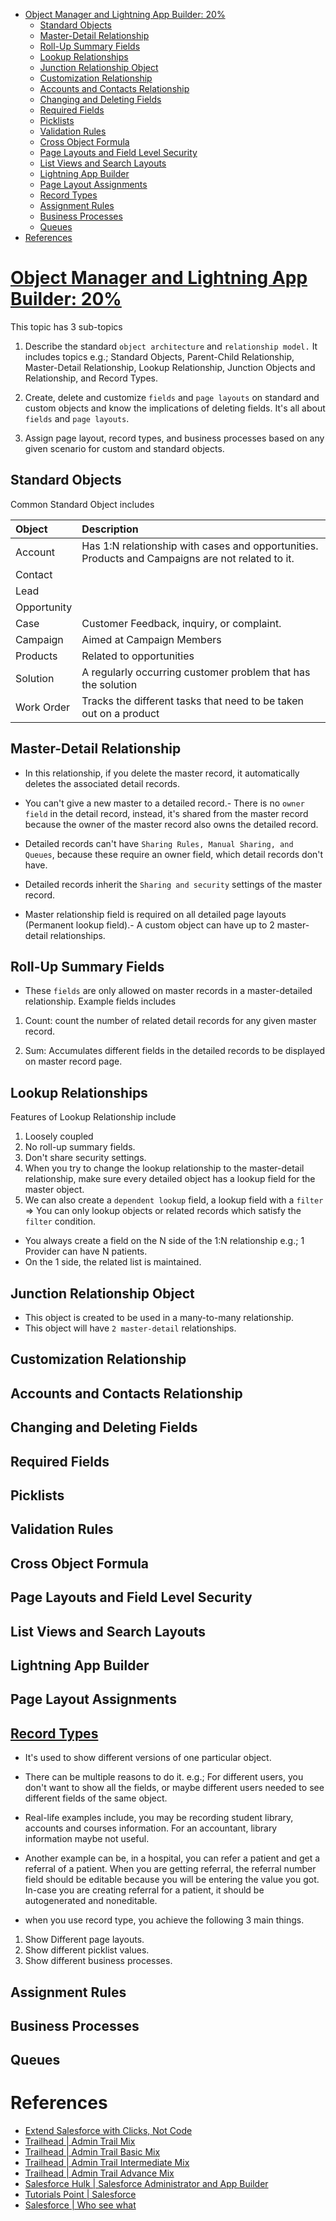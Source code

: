 - [Object Manager and Lightning App Builder: 20%](#object-manager-and-lightning-app-builder-20)
  - [Standard Objects](#standard-objects)
  - [Master-Detail Relationship](#master-detail-relationship)
  - [Roll-Up Summary Fields](#roll-up-summary-fields)
  - [Lookup Relationships](#lookup-relationships)
  - [Junction Relationship Object](#junction-relationship-object)
  - [Customization Relationship](#customization-relationship)
  - [Accounts and Contacts Relationship](#accounts-and-contacts-relationship)
  - [Changing and Deleting Fields](#changing-and-deleting-fields)
  - [Required Fields](#required-fields)
  - [Picklists](#picklists)
  - [Validation Rules](#validation-rules)
  - [Cross Object Formula](#cross-object-formula)
  - [Page Layouts and Field Level Security](#page-layouts-and-field-level-security)
  - [List Views and Search Layouts](#list-views-and-search-layouts)
  - [Lightning App Builder](#lightning-app-builder)
  - [Page Layout Assignments](#page-layout-assignments)
  - [Record Types](#record-types)
  - [Assignment Rules](#assignment-rules)
  - [Business Processes](#business-processes)
  - [Queues](#queues)
- [References](#references)

# [Object Manager and Lightning App Builder: 20%](https://www.youtube.com/playlist?list=PL8O9iwxpgTOIX5bsk7Lg5HNIPfunN5hdQ)

This topic has 3 sub-topics

1. Describe the standard `object architecture` and `relationship model.` It includes topics e.g.; Standard Objects, Parent-Child Relationship, Master-Detail Relationship, Lookup Relationship, Junction Objects and Relationship, and Record Types.

2. Create, delete and customize `fields` and `page layouts` on standard and custom objects and know the implications of deleting fields. It's all about `fields` and `page layouts`.

3. Assign page layout, record types, and business processes based on any given scenario for custom and standard objects.

## Standard Objects

Common Standard Object includes

| Object      | Description                                                                                      |
| :---------- | :----------------------------------------------------------------------------------------------- |
| Account     | Has 1:N relationship with cases and opportunities. Products and Campaigns are not related to it. |
| Contact     |                                                                                                  |
| Lead        |                                                                                                  |
| Opportunity |                                                                                                  |
| Case        | Customer Feedback, inquiry, or complaint.                                                        |
| Campaign    | Aimed at Campaign Members                                                                        |
| Products    | Related to opportunities                                                                         |
| Solution    | A regularly occurring customer problem that has the solution                                     |
| Work Order  | Tracks the different tasks that need to be taken out on a product                                |


## Master-Detail Relationship

- In this relationship, if you delete the master record, it automatically deletes the associated detail records.
  
- You can't give a new master to a detailed record.- There is no `owner field` in the detail record, instead, it's shared from the master record because the owner of the master record also owns the detailed record.

- Detailed records can't have `Sharing Rules, Manual Sharing, and Queues`, because these require an owner field, which detail records don't have.
  
- Detailed records inherit the `Sharing and security` settings of the master record.
  
- Master relationship field is required on all detailed page layouts (Permanent lookup field).- A custom object can have up to 2 master-detail relationships.

## Roll-Up Summary Fields

- These `fields` are only allowed on master records in a master-detailed relationship. Example fields includes
  
1. Count: count the number of related detail records for any given master record.

2. Sum: Accumulates different fields in the detailed records to be displayed on master record page.

## Lookup Relationships

Features of Lookup Relationship include

1. Loosely coupled
2. No roll-up summary fields.
3. Don't share security settings.
4. When you try to change the lookup relationship to the master-detail relationship, make sure every detailed object has a lookup field for the master object.
5. We can also create a `dependent lookup` field, a lookup field with a `filter` => You can only lookup objects or related records which satisfy the `filter` condition. 

- You always create a field on the N side of the 1:N relationship e.g.; 1 Provider can have N patients.
- On the 1 side, the related list is maintained.

## Junction Relationship Object

- This object is created to be used in a many-to-many relationship.
- This object will have `2 master-detail` relationships.

## Customization Relationship

## Accounts and Contacts Relationship

## Changing and Deleting Fields

## Required Fields

## Picklists

## Validation Rules

## Cross Object Formula

## Page Layouts and Field Level Security

## List Views and Search Layouts

## Lightning App Builder

## Page Layout Assignments

## [Record Types](https://www.youtube.com/watch?v=ZsFe0kohDRA)

- It's used to show different versions of one particular object.
  
- There can be multiple reasons to do it. e.g.; For different users, you don't want to show all the fields, or maybe different users needed to see different fields of the same object.
  
- Real-life examples include, you may be recording student library, accounts and courses information. For an accountant, library information maybe not useful.
  
- Another example can be, in a hospital, you can refer a patient and get a referral of a patient. When you are getting referral, the referral number field should be editable because you will be entering the value you got. In-case you are creating referral for a patient, it should be autogenerated and noneditable.

- when you use record type, you achieve the following 3 main things.

1. Show Different page layouts.
2. Show different picklist values.
3. Show different business processes.

## Assignment Rules

## Business Processes

## Queues



# References

- [Extend Salesforce with Clicks, Not Code](https://help.salesforce.com/s/articleView?id=sf.extend_click_intro.htm&type=5)
- [Trailhead | Admin Trail Mix](https://trailhead.salesforce.com/en/users/strailhead/trailmixes/prepare-for-your-salesforce-administrator-credential)
- [Trailhead | Admin Trail Basic Mix](https://trailhead.salesforce.com/en/content/learn/trails/force_com_admin_beginner)
- [Trailhead | Admin Trail Intermediate Mix](https://trailhead.salesforce.com/en/content/learn/trails/force_com_admin_intermediate)
- [Trailhead | Admin Trail Advance Mix](https://trailhead.salesforce.com/en/content/learn/trails/force_com_admin_advanced)
- [Salesforce Hulk | Salesforce Administrator and App Builder](https://www.youtube.com/playlist?list=PLWgzSrReOBh4P7kQyCJVH7mdmCWw0HXfi)
- [Tutorials Point | Salesforce](https://www.youtube.com/watch?v=BA-407HF_fM&list=PLWPirh4EWFpH2LYVIrfmA1RTredCySwP_)
- [Salesforce | Who see what](https://www.youtube.com/playlist?list=PLnobS_RgN7JZxK1wjUvQ84jMFqRZoJXbD)

